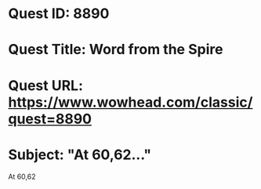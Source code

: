 # Quest ID: 8890
# Quest Title: Word from the Spire
# Quest URL: https://www.wowhead.com/classic/quest=8890
# Subject: "At 60,62..."
At 60,62